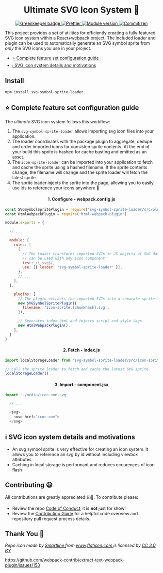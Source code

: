 <h1 align="center">Ultimate SVG Icon System 🎉</h1>

<p align="center">
  <a href="https://greenkeeper.io/">
    <img src="https://badges.greenkeeper.io/crystal-ball/svg-symbol-sprite-loader.svg" alt="Greenkeeper badge"/>
  </a>
  <a href="https://github.com/prettier/prettier">
    <img src="https://img.shields.io/badge/styled_with-prettier-ff69b4.svg" alt="Prettier">
  </a>
  <a href="https://www.npmjs.com/package/svg-symbol-sprite-loader">
    <img src="https://img.shields.io/npm/v/svg-symbol-sprite-loader.svg" alt="Module version">
  </a>
  <a href="http://commitizen.github.io/cz-cli/">
    <img src="https://img.shields.io/badge/commitizen-friendly-brightgreen.svg" alt="Commitizen">
  </a>
</p>

This project provides a set of utilities for efficiently creating a fully
featured SVG icon system within a React+webpack project. The included loader and
plugin can be used to automatically generate an SVG symbol sprite from _only_
the SVG icons you use in your project.

<ul>
  <li><a href="#complete">⭐️ Complete feature set configuration guide</a></li>
  <li><a href="#system">ℹ️ SVG icon system details and motivations</a></li>
</ul>

## Install

```sh
npm install svg-symbol-sprite-loader
```

<h2 id="complete">⭐️ Complete feature set configuration guide</h2>

The _ultimate_ SVG icon system follows this workflow:

1.  The `svg-symbol-sprite-loader` allows importing svg icon files into your
    application.
1.  The loader coordinates with the package plugin to aggregate, dedupe and
    order imported icons for consisten sprite contents. At the end of your build
    this sprite is hashed for cache busting and emitted as an asset.
1.  The `icon-sprite-loader` can be imported into your application to fetch and
    cache the sprite using a hashed filename. If the sprite contents change, the
    filename will change and the sprite loader will fetch the latest sprite.
1.  The sprite loader injects the sprite into the page, allowing you to easily
    use ids to reference your icons anywhere 🎉

<h4 align="center">1. Configure - webpack.config.js</h4>

```javascript
const SVGSymbolSpritePlugin = require('svg-symbol-sprite-loader/src/plugin')
const HtmlWebpackPlugin = require('html-webpack-plugin')

module.exports = {

  // ...

  module: {
    rules: [
      {
        // The loader transforms imported SVGs in JS objects of SVG data that
        // can be used with any icon component
        test: /\.svg$/,
        use: [{ loader: 'svg-symbol-sprite-loader' }],
      },
      // ...
    ],
  },

    plugins: [
      // The plugin extracts the imported SVGs into a separate sprite file
      new SVGSymbolSpritePlugin({
        filename: 'icon-sprite.[chunkhash].svg',
      }),

      // Generates index.html and injects script and style tags
      new HtmlWebpackPlugin(),
    ],
  }
}
```

<h4 align="center">2. Fetch - index.js</h4>

```javascript
import localStorageLoader from 'svg-symbol-sprite-loader/src/icon-sprite-loader'

// Call the sprite loader to fetch and cache the latest SVG sprite.
localStorageLoader()
```

<h4 align="center">3. Import - component.jsx</h4>

```javascript
import './media/icon-one.svg'

  // ...

  <svg>
    <use href="icon-one">
  </svg>
```

<h2 id="system">ℹ️ SVG icon system details and motivations</h2>

* An svg symbol sprite is very effective for creating an icon system. It allows
  you to reference an svg by id without including viewbox attributes.
* Caching in local storage is performant and reduces occurences of icon flash

## Contributing 😃

All contributions are greatly appreciated 👍🎉. To contribute please:

* Review the repo [Code of Conduct][conduct], it is **not** just for show!
* Review the [Contributing Guide][contributing] for a helpful code overview and
  repository pull request process details.

## Thank You 🙏

<div>
  <em>
    Repo icon made by
    <a href="https://www.flaticon.com/authors/smartline" title="Smartline">Smartline
    </a> from <a href="https://www.flaticon.com/" title="Flaticon">www.flaticon.com
    </a> is licensed by
    <a href="http://creativecommons.org/licenses/by/3.0/" title="Creative Commons BY 3.0" target="_blank">
    CC 3.0 BY</a>
  </em>
</div>

https://github.com/webpack-contrib/extract-text-webpack-plugin/issues/153

<!-- Links -->

[conduct]: ./CODE_OF_CONDUCT.md
[contributing]: ./CONTRIBUTING.md
